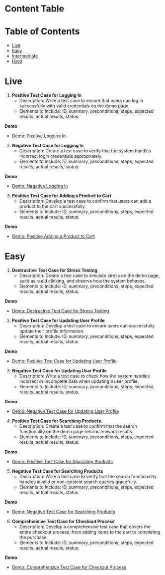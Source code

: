 # Content Table

# Table of Contents

- [Live](#live)
- [Easy](#easy)
- [Intermediate](#intermediate)
- [Hard](#hard)

# Live

1. **Positive Test Case for Logging In**
   - Description: Write a test case to ensure that users can log in successfully with valid credentials on the demo page.
   - Elements to Include: ID, summary, preconditions, steps, expected results, actual results, status.

**Demo**

- [Demo: Positive Logging In](https://momentoapp.emuel.me/login.php)

2. **Negative Test Case for Logging In**
   - Description: Create a test case to verify that the system handles incorrect login credentials appropriately.
   - Elements to Include: ID, summary, preconditions, steps, expected results, actual results, status.

**Demo**

- [Demo: Negative Logging In](https://momentoapp.emuel.me/login.php)

3. **Positive Test Case for Adding a Product to Cart**
   - Description: Develop a test case to confirm that users can add a product to the cart successfully.
   - Elements to Include: ID, summary, preconditions, steps, expected results, actual results, status.

**Demo**

- [Demo: Positive Adding a Product to Cart](https://www.demoblaze.com/index.html)

# Easy

1. **Destructive Test Case for Stress Testing**
   - Description: Create a test case to simulate stress on the demo page, such as rapid clicking, and observe how the system behaves.
   - Elements to Include: ID, summary, preconditions, steps, expected results, actual results, status.

**Demo**

- [Demo: Destructive Test Case for Stress Testing](https://www.demoblaze.com/index.html)

2. **Positive Test Case for Updating User Profile**
   - Description: Develop a test case to ensure users can successfully update their profile information.
   - Elements to Include: ID, summary, preconditions, steps, expected results, actual results, status.

**Demo**

- [Demo: Positive Test Case for Updating User Profile](https://momentoapp.emuel.me/login.php)

3. **Negative Test Case for Updating User Profile**
   - Description: Write a test case to check how the system handles incorrect or incomplete data when updating a user profile.
   - Elements to Include: ID, summary, preconditions, steps, expected results, actual results, status.

**Demo**

- [Demo: Negative Test Case for Updating User Profile](https://momentoapp.emuel.me/login.php)

4. **Positive Test Case for Searching Products**
   - Description: Create a test case to confirm that the search functionality on the demo page returns relevant results.
   - Elements to Include: ID, summary, preconditions, steps, expected results, actual results, status.

**Demo**

- [Demo: Positive Test Case for Searching Products](https://automationbookstore.dev/)

5. **Negative Test Case for Searching Products**
   - Description: Write a test case to verify that the search functionality handles invalid or non-existent search queries gracefully.
   - Elements to Include: ID, summary, preconditions, steps, expected results, actual results, status.

**Demo**

- [Demo: Negative Test Case for Searching Products](https://automationbookstore.dev/)

6. **Comprehensive Test Case for Checkout Process**
    - Description: Develop a comprehensive test case that covers the entire checkout process, from adding items to the cart to completing the purchase.
    - Elements to Include: ID, summary, preconditions, steps, expected results, actual results, status.

**Demo**

- [Demo: Comprehensive Test Case for Checkout Process](https://www.demoblaze.com/cart.html)